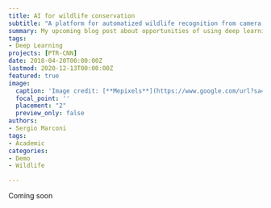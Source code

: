 ```yaml
---
title: AI for wildlife conservation
subtitle: "A platform for automatized wildlife recognition from camera traps in developing countries."
summary: My upcoming blog post about opportunities of using deep learning in developing countries
tags:
- Deep Learning
projects: [PTR-CNN]
date: 2018-04-20T00:00:00Z
lastmod: 2020-12-13T00:00:00Z
featured: true
image:
  caption: 'Image credit: [**Mepixels**](https://www.google.com/url?sa=i&url=https%3A%2F%2Fpixabay.com%2Fphotos%2Ftiger-siberian-tiger-tiger-head-3424791%2F&psig=AOvVaw0N7pKem0-BoJQGlIFBhr40&ust=1608671489365000&source=images&cd=vfe&ved=0CAIQjRxqFwoTCMDEtrz-3-0CFQAAAAAdAAAAABAD)'
  focal_point: ''
  placement: "2"
  preview_only: false
authors:
- Sergio Marconi
tags:
- Academic
categories:
- Demo
- Wildlife

---
```

Coming soon

